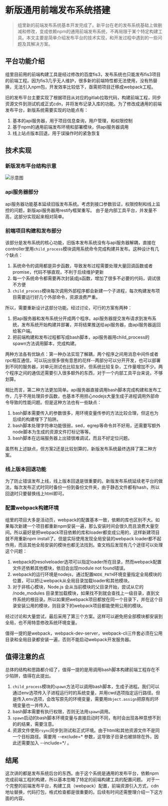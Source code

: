 # 新版通用前端发布系统搭建
> 组里新的前端发布系统基本开发完成了。新平台在老的发布系统基础上做删减和修改，变成依赖npm的通用前端发布系统，不再局限于某个特定构建工具。本文主要是简单介绍发布平台的技术实现，和开发过程中遇到的一些问题及其解决方案。
## 平台功能介绍
组里目前用的前端构建工具是经过修改的百度fis3，发布系统也只能发布fis3项目的前端工程。因为fis3几乎无人维护，很多新的前端特性都无法使用，没有热替换，无法引入npm包，开发效率比较低下，亟需把项目迁移成webpack工程。

旧的发布平台主要实现了根据项目从对应的gitlab拉取代码，构建前端工程，同步资源文件到测试机或正式cdn，并将发布记录入库的功能。为了修改成通用的前端发布平台，新版系统需要实现的功能点有：

1. 基本的api服务器，用于项目信息查询，用户管理，和权限控制
2. 基于npm的通用前端发布环境和部署模块，供api服务器调用
3. 线上站点版本回退，用于误操作时的紧急恢复

## 技术实现
### 新版发布平台结构示意
 ![示意图](http://nos.netease.com/knowledge/07fe418b-38cd-4f44-952a-6cd7fd34f5dc?imageView&thumbnail=250x0) 
### api服务器部分
api服务器功能基本延续旧版发布系统。考虑到接口参数验证，权限控制和线上监控的问题，新版api服务器用restify框架重写。
由于是内部工具平台，并发量不高，这部分实现起来相对简单。
### 前端项目构建和发布部分
该部分是发布系统的核心功能，旧版本发布系统没有与api服务器解耦，直接在controller里用`child_process`模块调用系统命令完成构建并发布。这种设计有几个缺点：
1. 系统命令的调用都是异步函数，导致发布过程需要处理大量回调函数或者promise，代码不够直观，不利于后续维护更新
2. 每一个系统命令都需要再次封装成js函数，增加了很多不必要的代码，调试很不方便
3. `child_process`模块每次调用外部程序都会新建一个子进程，每次构建发布项目需要运行好几个外部命令，资源浪费严重。

所以，需要重新设计这部分功能。经过讨论，可行的方案有两种：
1. 把api服务器和发布系统分开成两个程序。api服务器提交发布请求到发布系统，发布系统开始构建并部署，并将结果推送给api服务器，由api服务器返回给客户端。
2. 把前端构建和发布过程都写成bash脚本，api服务器用child_process的spawn方法调用脚本，完成构建。 

两种方法各有优缺点：第一种办法实现了解耦，两个程序之间用消息中间件或者rpc相互通信，可以玩出很多很有意思的花样--两部分可以分开开发，也可以部署到不同的服务器，对单元测试也比较友好。但系统比较复杂，工作量增加不少。两个程序之间的通信还需要引入很多额外的东西，对于一个内部工具平台来说，不够划算。 

相比而言，第二种方法更加简单。api服务器直接调用bash脚本完成构建和发布工作，几乎不用处理异步函数，也基本不用担心nodejs大量生成子进程调用外部命令导致的性能问题。但是这种方法也有一些缺点：

1. bash脚本需要传入的参数很多，用环境变量传参的方法比较合理，但这也为后续的构建埋下了陷阱。
2. bash脚本处理字符串功能很弱，sed，egrep等命令并不好用，还需要写额外node脚本为生成的资源文件打标记等等。
3. bash脚本在远端服务器上出错很难调试，而且不好定位问题。

虽然有上述缺点，但方案2还是比较划算的，新版发布系统最终选择了第二种方案。

### 线上版本回退功能
为了防止错误发布上线，线上版本回退是很重要的。新版发布系统延续老平台的做法，每次发布正式时同时备份一份到备份文件夹，由于静态文件都有hash，所以回退时只要替换线上html即可。

### 配置webpack构建环境
组里的项目大多是活动页，webpack的配置基本一致，依赖的库也区别不大。如果每次新建一个项目都重新npm安装一遍，那么安装时间会很久而且浪费大量空间。所以最好是把webpack项目依赖的库和loader都变成公用的，这样新建项目就不用重新npm install了。但是实际使用发现全局安装的webpack loader都不起作用，而且其他全局安装的模块也都无法找到。查文档后发现有几个途径可以处理这个问题：
1. webpack的resolveloader选项可以指定loader所在目录，然而webpack配置文件还依赖其他模块，依旧会出现module not found错误。
2. webpack的运行环境是nodejs，通过配置`NODE_PATH`环境变量指定全局模块的位置，可以把让webpack从全局目录加载loader和其他模块。
3. 对于非核心模块，Node.js 会从当前模块的父目录开始，尝试从它的 /node_modules 目录里加载模块，如果找不到就会查找上一级目录，直到文件系统的根目录。所以如果把webpack项目都放在同一个目录下，并在这个目录安装公用的模块，则目录下的webpack项目都能使用公用的模块。

经过讨论和大量尝试，最后采用了第三个方案。这样可以避免把全部模块都安装到全局，也不用特意修改系统环境变量。

值得一提的是webpack，webpack-dev-server，webpack-cli三件套必须在公用目录和全局目录都安装一遍，否则不能启动webpack开发服务器。

## 值得注意的点
总体的结构和思路都介绍了，值得一提的是用调用bash脚本构建前端工程存在不少陷阱，值得在此提出。

1. `child_process`模块的`spawn`方法可以调用bash脚本，生成子进程。我们可以通过env选项传入子进程运行时的系统变量，并用cwd选项指定运行路径。但是传入env选项，会改写原先的环境变量，需要用`Object.assign`把原有的环境变量也一并传入。
2. bash脚本需要有执行权限，否则无法用`spawn`调用。 
3. `spawn`启动的bash脚本环境变量与直接启动时不同，有时会出现各种意想不到的的结果，需要注意。
4. 资源文件使用`rsync`同步到测试和正式环境。由于html和其他资源文件不是同一个目标路径。需要用 --exclude=* 参数，这导致子目录也被排除在外，因此还需要加入 --include=*/ 。

## 结尾
这次讲的都是发布系统后台的东西。由于这个系统是通用的发布平台，依赖npm完成前端工程的构建，所以基本忽略了特定的前端构建工具的配置问题。
对于一个完整的前端发布平台，构建工具（webpack）配置，前端资源引入方式，cdn地址替换，代码打包，格式检查都是很重要的。后续有时间还需整理介绍一下这方面的内容。

